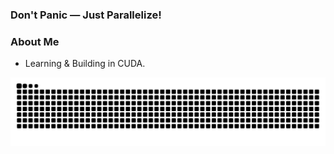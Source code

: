 ### Don't Panic — Just Parallelize!

### About Me

- Learning & Building in CUDA.

<picture>
  <source media="(prefers-color-scheme: dark)" srcset="https://raw.githubusercontent.com/multivvac/multivvac/output/snake-dark.svg" />
  <img alt="github contribution snake" src="https://raw.githubusercontent.com/multivvac/multivvac/output/snake.svg" />
</picture>



